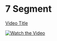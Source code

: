 # 7 Segment
[Video Title](https://github.com/behnamasaei/Electronic-Projects/blob/main/AVR/7_Segment_Counter/Rec%200002.mp4)

[![Watch the Video](https://github.com/<your_username>/<your_repository_name>/<branch_name>/<path/to/thumbnail.jpg)](https://github.com/behnamasaei/Electronic-Projects/blob/main/AVR/7_Segment_Counter/Rec%200002.mp4)
